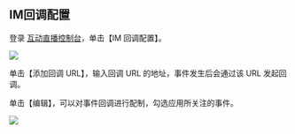 ## IM回调配置

登录 [互动直播控制台](https://console.cloud.tencent.com/ilvb)，单击【IM 回调配置】。

![](https://main.qcloudimg.com/raw/ee6c3755464ae8bc4305062811fea6d9.png)

单击【添加回调 URL】，输入回调 URL 的地址，事件发生后会通过该 URL 发起回调。

单击【编辑】，可以对事件回调进行配制，勾选应用所关注的事件。

![](https://main.qcloudimg.com/raw/0354bea5aeab5a7fd42bb9c572c85641.png)